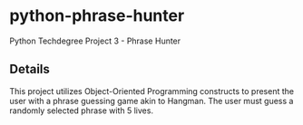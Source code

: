 # python-phrase-hunter
Python Techdegree Project 3 - Phrase Hunter

## Details
This project utilizes Object-Oriented Programming constructs to present the
user with a phrase guessing game akin to Hangman. The user must guess a
randomly selected phrase with 5 lives.
